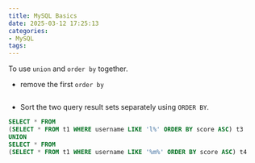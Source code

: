```yaml
---
title: MySQL Basics
date: 2025-03-12 17:25:13
categories:
- MySQL
tags:
---
```


To use `union` and `order by` together.

* remove the first `order by`

```sql

```

* Sort the two query result sets separately using `ORDER BY`.

```sql
SELECT * FROM
(SELECT * FROM t1 WHERE username LIKE 'l%' ORDER BY score ASC) t3
UNION
SELECT * FROM
(SELECT * FROM t1 WHERE username LIKE '%m%' ORDER BY score ASC) t4
```
